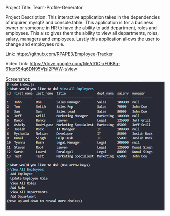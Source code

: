 Project Title: Team-Profile-Generator

Project Description: This interactive application takes in the dependencies of inquirer, mysql2 and console.table. This application is for a business owner or someone in HR to have the ability to add department, roles and employees. This also gives them the ability to view all departments, roles, salary, managers and employees. Lastly this application allows the user to change and employees role. 
 
 Link: https://github.com/RPAPE3/Employee-Tracker

 Video Link: https://drive.google.com/file/d/1C-xF0B8q-61qo554q6DN95VjsI2PWW-t/view

Screenshot: 
![Screenshot](./images/Employee-Tracker-Screenshot.png)